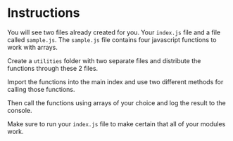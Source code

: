 # Instructions

You will see two files already created for you. Your `index.js` file and a file called `sample.js`. The `sample.js` file contains four javascript functions to work with arrays.

Create a `utilities` folder with two separate files and distribute the functions through these 2 files.

Import the functions into the main index and use two different methods for calling those functions.

Then call the functions using arrays of your choice and log the result to the console.

Make sure to run your `index.js` file to make certain that all of your modules work.
